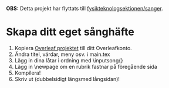 **OBS:** Detta projekt har flyttats till [fysikteknologsektionen/sanger](https://github.com/fysikteknologsektionen/sanger).

# Skapa ditt eget sånghäfte

1. Kopiera [Overleaf projektet](https://www.overleaf.com/read/vpxysyqrtmvs) till ditt Overleafkonto.
2. Ändra titel, värdar, meny osv. i main.tex
2. Lägg in dina låtar i ordning med \inputsong{}
4. Lägg in \newpage om en rubrik fastnar på föregående sida
5. Kompilera!
6. Skriv ut (dubbelsidigt längsmed långsidan)!
